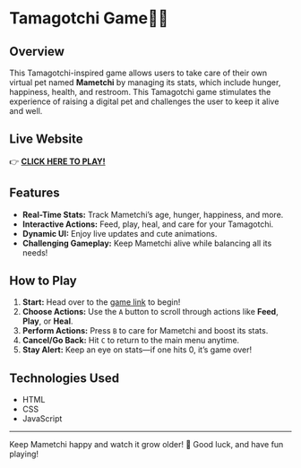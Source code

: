 # Tamagotchi Game🐶🐾

## Overview
This Tamagotchi-inspired game allows users to take care of their own virtual pet named **Mametchi** by managing its stats, which include hunger,
happiness, health, and restroom. This Tamagotchi game stimulates the experience of raising a digital pet and challenges the user to keep
it alive and well.

## Live Website
👉 [**CLICK HERE TO PLAY!**](https://phamtracy.github.io/tamagotchi/)  

## Features
- **Real-Time Stats:** Track Mametchi’s age, hunger, happiness, and more.
- **Interactive Actions:** Feed, play, heal, and care for your Tamagotchi.  
- **Dynamic UI:** Enjoy live updates and cute animations.  
- **Challenging Gameplay:** Keep Mametchi alive while balancing all its needs!

## How to Play  
1. **Start:** Head over to the [game link](https://phamtracy.github.io/tamagotchi/) to begin!  
2. **Choose Actions:** Use the `A` button to scroll through actions like **Feed**, **Play**, or **Heal**.  
3. **Perform Actions:** Press `B` to care for Mametchi and boost its stats.  
4. **Cancel/Go Back:** Hit `C` to return to the main menu anytime.  
5. **Stay Alert:** Keep an eye on stats—if one hits 0, it’s game over!

## Technologies Used
- HTML
- CSS
- JavaScript
---
Keep Mametchi happy and watch it grow older! 🐾 Good luck, and have fun playing!  

